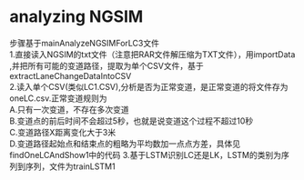 # analyzing NGSIM
步骤基于mainAnalyzeNGSIMForLC3文件    
1.直接读入NGSIM的txt文件（注意把RAR文件解压缩为TXT文件），用importData ,并把所有可能的变道路径，提取为单个CSV文件，基于extractLaneChangeDataIntoCSV    
2.读入单个CSV(类似LC1.CSV),分析是否为正常变道，是正常变道的将文件存为oneLC.csv.正常变道规则为  
A.只有一次变道，不存在多次变道  
B.变道点的前后时间不会超过5秒，也就是说变道这个过程不超过10秒    
C.变道路径X距离变化大于3米  
D.变道路径起始点和结束点的粗略为平均数加一点点方差，具体见findOneLCAndShow1中的代码
3.基于LSTM识别LC还是LK，LSTM的类别为序列到序列，文件为trainLSTM1 